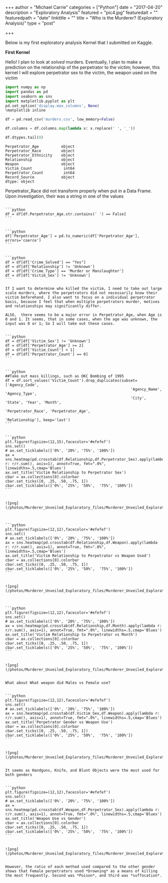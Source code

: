 +++
author = "Michael Carrie"
categories = ["Python"]
date = "2017-04-20"
description = "Exploratory Analysis"
featured = "pic4.jpg"
featuredalt = ""
featuredpath = "date"
linktitle = ""
title = "Who is the Murderer? (Exploratory Analysis)"
type = "post"

+++

Below is my first exploratory analysis Kernel that I submitted on Kaggle.



**First Kernel**

Hello! I plan to look at *solved* murders. Eventually, I plan to make a prediction on the relationship of the perpetrator to the victim; however, this kernel I will explore perpetrator sex to the victim, the weapon used on the victim


```python
import numpy as np
import pandas as pd
import seaborn as sns
import matplotlib.pyplot as plt
pd.set_option('display.max_columns', None)
%matplotlib inline
```


```python
df = pd.read_csv('murders.csv', low_memory=False)
```


```python
df.columns = df.columns.map(lambda x: x.replace(' ', '_'))
```


```python
df.dtypes.tail(8)
```




    Perpetrator_Age          object
    Perpetrator_Race         object
    Perpetrator_Ethnicity    object
    Relationship             object
    Weapon                   object
    Victim_Count              int64
    Perpetrator_Count         int64
    Record_Source            object
    dtype: object



Perpetrator_Race did not transform properly when put in a Data Frame. Upon investigation, their was a string in one of the values

``````

```python
df = df[df.Perpetrator_Age.str.contains(' ') == False]
```


```python
df['Perpetrator_Age'] = pd.to_numeric(df['Perpetrator_Age'], errors='coerce')
```


```python
df = df[df['Crime_Solved'] == "Yes"]
df = df[df['Relationship'] != 'Unknown']
df = df[df['Crime_Type'] == 'Murder or Manslaughter']
df = df[df['Victim_Sex'] != 'Unknown']
```

If I want to determine who killed the victim, I need to take out large scale murders, where the perpetrators did not necessarily know their victim beforehand. I also want to focus on a individual perpetrator basis, because I feel that when multiple perpetrators murder, motives and relationships may significantly differ.

ALSO,  there seems to be a major error in Perpetrator_Age, when Age is 0 and 1. It seems, that in some cases, when the age was unknown, the input was 0 or 1; So I will take out these cases.


```python
df = df[df['Victim_Sex'] != 'Unknown']
df = df[df['Perpetrator_Age'] >= 2]
df = df[df['Victim_Count'] < 1]
df = df[df['Perpetrator_Count'] == 0]
```


```python
##Take out mass killings, such as OKC Bombing of 1995
df = df.sort_values('Victim_Count').drop_duplicates(subset=['Agency_Code',
                                                        'Agency_Name', 'Agency_Type',
                                                        'City', 'State', 'Year', 'Month',
                                                        'Perpetrator_Race', 'Perpetrator_Age',
                                                        'Relationship'], keep='last')
```


```python
plt.figure(figsize=(12,15),facecolor='#efefef')
sns.set()
# ax.set_ticklabels(['0%', '20%', '75%', '100%'])
ax = sns.heatmap(pd.crosstab(df.Relationship,df.Perpetrator_Sex).apply(lambda r: r/r.sum(), axis=1), annot=True, fmt=".0%", linewidths=.5,cmap='Blues')
ax.set_title('Victim Relationship to Perpetrator Sex')
cbar = ax.collections[0].colorbar
cbar.set_ticks([0, .25, .50, .75, 1])
cbar.set_ticklabels(['0%', '25%', '50%',  '75%', '100%'])
```


![png](/photos/Murderer_Unveiled_Exploratory_files/Murderer_Unveiled_Exploratory_13_0.png)



```python
plt.figure(figsize=(12,12),facecolor='#efefef')
sns.set()
# ax.set_ticklabels(['0%', '20%', '75%', '100%'])
ax = sns.heatmap(pd.crosstab(df.Relationship,df.Weapon).apply(lambda r: r/r.sum(), axis=1), annot=True, fmt=".0%", linewidths=.5,cmap='Blues')
ax.set_title('Victim Relationship to Perpetrator vs Weapon Used')
cbar = ax.collections[0].colorbar
cbar.set_ticks([0, .25, .50, .75, 1])
cbar.set_ticklabels(['0%', '25%', '50%',  '75%', '100%'])
```


![png](/photos/Murderer_Unveiled_Exploratory_files/Murderer_Unveiled_Exploratory_14_0.png)



```python
plt.figure(figsize=(12,12),facecolor='#efefef')
sns.set()
# ax.set_ticklabels(['0%', '20%', '75%', '100%'])
ax = sns.heatmap(pd.crosstab(df.Relationship,df.Month).apply(lambda r: r/r.sum(), axis=1), annot=True, fmt=".0%", linewidths=.5,cmap='Blues')
ax.set_title('Victim Relationship to Perpetrator vs Month')
cbar = ax.collections[0].colorbar
cbar.set_ticks([0, .25, .50, .75, 1])
cbar.set_ticklabels(['0%', '25%', '50%',  '75%', '100%'])
```


![png](/photos/Murderer_Unveiled_Exploratory_files/Murderer_Unveiled_Exploratory_15_0.png)


What about What weapon did Males vs Female use?


```python
plt.figure(figsize=(12,12),facecolor='#efefef')
sns.set()
# ax.set_ticklabels(['0%', '20%', '75%', '100%'])
ax = sns.heatmap(pd.crosstab(df.Victim_Sex,df.Weapon).apply(lambda r: r/r.sum(), axis=1), annot=True, fmt=".0%", linewidths=.5,cmap='Blues')
ax.set_title('Perpetrator Gender vs Weapon Use')
cbar = ax.collections[0].colorbar
cbar.set_ticks([0, .25, .50, .75, 1])
cbar.set_ticklabels(['0%', '25%', '50%',  '75%', '100%'])
```


![png](/photos/Murderer_Unveiled_Exploratory_files/Murderer_Unveiled_Exploratory_17_0.png)


It seems as Handguns, Knife, and Blunt Objects were the most used for both genders


```python
plt.figure(figsize=(12,12),facecolor='#efefef')
sns.set()
# ax.set_ticklabels(['0%', '20%', '75%', '100%'])
ax = sns.heatmap(pd.crosstab(df.Weapon,df.Perpetrator_Sex).apply(lambda r: r/r.sum(), axis=1), annot=True, fmt=".0%", linewidths=.5,cmap='Blues')
ax.set_title('Weapon Use vs Gender')
cbar = ax.collections[0].colorbar
cbar.set_ticks([0, .25, .50, .75, 1])
cbar.set_ticklabels(['0%', '25%', '50%',  '75%', '100%'])
```


![png](/photos/Murderer_Unveiled_Exploratory_files/Murderer_Unveiled_Exploratory_19_0.png)


However, the ratio of each method used compared to the other gender shows that Female perpetrators used *Drowning* as a means of killing the most frequently. Second was *Poison*, and third was *suffocation*.